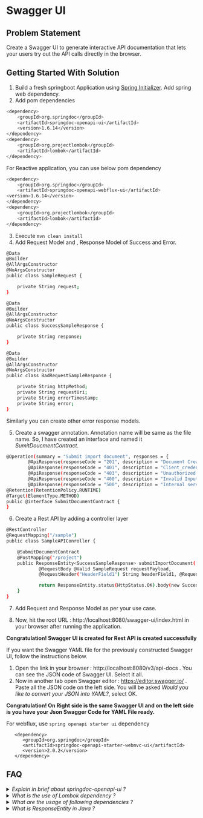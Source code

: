 # Swagger UI

## Problem Statement

Create a Swagger UI to generate interactive API documentation that lets your users try out the API calls directly in the browser. 

## Getting Started With Solution

1. Build a fresh springboot Application using [Spring Initializer](https://start.spring.io). Add spring web dependency.
2. Add pom dependencies
```bash
<dependency>
	<groupId>org.springdoc</groupId>
	<artifactId>springdoc-openapi-ui</artifactId>
	<version>1.6.14</version>
</dependency>
<dependency>
	<groupId>org.projectlombok</groupId>
	<artifactId>lombok</artifactId>
</dependency> 
```
For Reactive application, you can use below pom dependency
```bash
<dependency>
    <groupId>org.springdoc</groupId>
    <artifactId>springdoc-openapi-webflux-ui</artifactId>
<version>1.6.14</version>
</dependency>
<dependency>
	<groupId>org.projectlombok</groupId>
	<artifactId>lombok</artifactId>
</dependency> 
```
3. Execute `mvn clean install`
4. Add Request Model and , Response Model of Success and Error.

```bash
@Data
@Builder
@AllArgsConstructor
@NoArgsConstructor
public class SampleRequest {

    private String request;
}
```

```bash
@Data
@Builder
@AllArgsConstructor
@NoArgsConstructor
public class SuccessSampleResponse {

    private String response;
}
```

```bash
@Data
@Builder
@AllArgsConstructor
@NoArgsConstructor
public class BadRequestSampleResponse {

    private String httpMethod;
    private String requestUri;
    private String errorTimestamp;
    private String error;
}
```
Similarly you can create other error response models.

5. Create a swagger annotation. Annotation name will be same as the file name. So, I have created an interface and named it <i>SumitDoucmentContract</i>. 

```bash
@Operation(summary = "Submit import document", responses = {
        @ApiResponse(responseCode = "201", description = "Document Created successfully", content = @Content(schema = @Schema(implementation = SuccessSampleResponse.class))),
        @ApiResponse(responseCode = "401", description = "Client_credentials authentication failed", content = @Content(schema = @Schema(implementation = FailedAuthenticationSampleResponse.class))),
        @ApiResponse(responseCode = "403", description = "Unauthorized access", content = @Content(schema = @Schema(implementation = UnauthorizedSampleResponse.class))),
        @ApiResponse(responseCode = "400", description = "Invalid Input", content = @Content(schema = @Schema(implementation = BadRequestSampleResponse.class))),
        @ApiResponse(responseCode = "500", description = "Internal server error", content = @Content(schema = @Schema(implementation = InternalServerErrorSampleResponse.class))), })
@Retention(RetentionPolicy.RUNTIME)
@Target(ElementType.METHOD)
public @interface SubmitDocumentContract {
}
```
6. Create a Rest API by adding a controller layer
```bash
@RestController
@RequestMapping("/sample")
public class SampleAPIConroller {

    @SubmitDocumentContract
    @PostMapping("/project")
    public ResponseEntity<SuccessSampleResponse> submitImportDocument(
            @RequestBody @Valid SampleRequest requestPayload,
            @RequestHeader("HeaderField1") String headerField1, @RequestHeader("HeaderField2") String headerField2){

            return ResponseEntity.status(HttpStatus.OK).body(new SuccessSampleResponse());
    }
}
```
7. Add Request and Response Model as per your use case.

8. Now, hit the root URL : http://localhost:8080/swagger-ui/index.html in your browser after running the application. 

**Congratulation! Swagger UI is created for Rest API is created successfully**

If you want the Swagger YAML file for the previously constructed Swagger UI, follow the instructions below.

1. Open the link in your browser : http://localhost:8080/v3/api-docs . You can see the JSON code of Swagger UI. Select it all.
2. Now in another tab open Swagger editor : https://editor.swagger.io/ . Paste all the JSON code on the left side. You will be asked <i>Would you like to convert your JSON into YAML?</i>, select OK.

**Congratulation! On Right side is the same Swagger UI and on the left side is you have your Json Swagger Code for YAML File ready.**

For webflux, use `spring openapi starter ui` dependency
```
   <dependency>
      <groupId>org.springdoc</groupId>
      <artifactId>springdoc-openapi-starter-webmvc-ui</artifactId>
      <version>2.0.2</version>
   </dependency>
```

## FAQ

<details>
    <summary><I>Explain in brief about springdoc-openapi-ui ?</I></summary>

* springdoc-openapi java library helps to automate the generation of API documentation using spring boot projects. 
* springdoc-openapi works by examining an application at runtime to infer API semantics based on spring configurations, class structure and various annotations.
* Automatically generates documentation in JSON/YAML and HTML format APIs. This documentation can be completed by comments using swagger-api annotations.
* This library supports:
* * OpenAPI 3
* * Spring-boot (v1 and v2)
* * JSR-303, specifically for @NotNull, @Min, @Max, and @Size.
* * Swagger-ui
* * OAuth 2
* * GraalVM native images

</details>

<details>
    <summary><I>What is the use of Lombok dependency ? </I></summary>

Lombok is used to reduce boilerplate code for model/data objects, e.g., it can generate getters and setters for those object automatically by using Lombok annotations. The easiest way is to use the @Data annotation.

</details>

<details>
    <summary><I>What are the usage of following dependencies ? </I></summary>

<br> * @Data : https://javabydeveloper.com/lombok-data-annotation/ 
<br> * @Builder : https://javabydeveloper.com/lombok-builder-examples/
<br> * @AllArgsConstructor : https://javabydeveloper.com/lombok-allargsconstructor-examples/
<br> * @NoArgsConstructor : https://javabydeveloper.com/lombok-noargsconstructor-examples/
<br> 
<br> * @Operation : https://github.com/swagger-api/swagger-core/wiki/Swagger-2.X---Annotations#operation-annotations
<br> * @ApiResponse : https://github.com/swagger-api/swagger-core/wiki/Swagger-2.X---Annotations#apiresponse
<br> * @Content : https://github.com/swagger-api/swagger-core/wiki/Swagger-2.X---Annotations#content
<br> * @Schema : https://github.com/swagger-api/swagger-core/wiki/Swagger-2.X---Annotations#schema
<br> 	
	
<br> * @Retention & @Target : The "@Retention" and "@Target" annotations are standard Java annotations used to specify the retention policy and target element for the custom annotation, respectively. In this case, the retention policy is set to "RUNTIME" and the target element is set to "METHOD", which means that this annotation can be accessed at runtime and is meant to be applied to a method.
<br> 
<br> * @RestController :
<br> * @RequestMapping :
<br> * @PostMapping :
<br> * @RequestBody :
<br> * @Valid :
<br> * @RequestHeader :

</details>

<details>
    <summary><I>What is ResponseEntity in Java ? </I></summary>

ResponseEntity represents the whole HTTP response: status code, headers, and body. As a result, we can use it to fully configure the HTTP response. If we want to use it, we have to return it from the endpoint; Spring takes care of the rest. ResponseEntity is a generic type.

</details>


